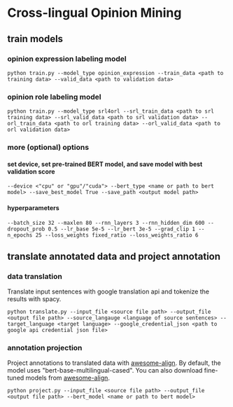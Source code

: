 # Cross-lingual Opinion Mining

## train models
### opinion expression labeling model
```
python train.py --model_type opinion_expression --train_data <path to training data> --valid_data <path to validation data>
```
### opinion role labeling model
```
python train.py --model_type srl4orl --srl_train_data <path to srl training data> --srl_valid_data <path to srl validation data> --orl_train_data <path to orl training data> --orl_valid_data <path to orl validation data>
```
### more (optional) options
#### set device, set pre-trained BERT model, and save model with best validation score
```
--device <"cpu" or "gpu"/"cuda"> --bert_type <name or path to bert model> --save_best_model True --save_path <output model path>
```
#### hyperparameters
```
--batch_size 32 --maxlen 80 --rnn_layers 3 --rnn_hidden_dim 600 --dropout_prob 0.5 --lr_base 5e-5 --lr_bert 3e-5 --grad_clip 1 --n_epochs 25 --loss_weights fixed_ratio --loss_weights_ratio 6
```

## translate annotated data and project annotation
### data translation
Translate input sentences with google translation api and tokenize the results with spacy.
```
python translate.py --input_file <source file path> --output_file <output file path> --source_langauge <language of source sentences> --target_language <target language> --google_credential_json <path to google api credential json file>
```
### annotation projection
Project annotations to translated data with [awesome-align](https://github.com/neulab/awesome-align). By default, the model uses "bert-base-multilingual-cased". You can also download fine-tuned models from [awesome-align](https://github.com/neulab/awesome-align).
```
python project.py --input_file <source file path> --output_file <output file path> --bert_model <name or path to bert model>
```
